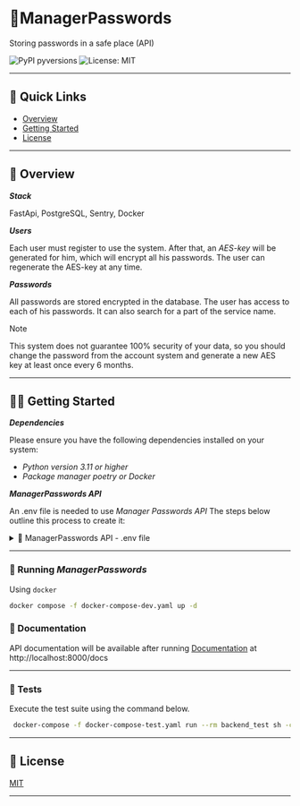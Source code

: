 # 🔐ManagerPasswords

Storing passwords in a safe place (API)

![PyPI pyversions](https://img.shields.io/badge/python-3.11-blue)
![License: MIT](https://img.shields.io/github/license/eli64s/readme-ai?color=blueviolet)

---

## 🔗 Quick Links
* [Overview](#-overview)
* [Getting Started](#-getting-started)
* [License](#-license)

---

## 🔭 Overview
***Stack***

FastApi, PostgreSQL, Sentry, Docker

***Users***

Each user must register to use the system. After that, an <em>AES-key</em>
will be generated for him, which will encrypt all his passwords.
The user can regenerate the AES-key at any time.

***Passwords***

All passwords are stored encrypted in the database.
The user has access to each of his passwords.
It can also search for a part of the service name.
> [!NOTE]
>
>This system does not guarantee 100% security of your data,
> so you should change the password from the account system and generate a new
> AES key at least once every 6 months.
>
---
## 👩‍💻 Getting Started

***Dependencies***

Please ensure you have the following dependencies installed on your system:

- *Python version 3.11 or higher*
- *Package manager poetry or Docker*


***ManagerPasswords API***

An  .env file is needed to use *Manager Passwords API*
The steps below outline this process to create it:

<details closed><summary>🔐 ManagerPasswords API - .env file</summary>
You need to create variables to connect to the database in the .env file

For example:

- *POSTGRES_USER: postgres_user*
- *POSTGRES_PASSWORD: postgres_password*
- *POSTGRES_DB: postgres_db*
- *POSTGRES_PORT: 5432*

You should also connect this project to [Sentry](https://sentry.io/) and add SENTRY_URL to the .env file

For example:
- *SENTRY_URL: https://eec20034949b2b27dc10652f4cef5d46@o4506314416521216.ingest.sentry.io/454243420649984*
</details>

---
### 🚀 Running *ManagerPasswords*

Using `docker`

```bash
docker compose -f docker-compose-dev.yaml up -d
```

### 📝 Documentation

API documentation will be available after running
[Documentation](http://localhost:8000/docs) at http://localhost:8000/docs

---

### 🧪 Tests

Execute the test suite using the command below.

```bash
 docker-compose -f docker-compose-test.yaml run --rm backend_test sh -c 'pytest'
```

---

## 📄 License

[MIT](https://github.com/eli64s/readme-ai/blob/main/LICENSE)

---
